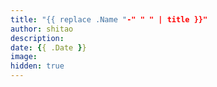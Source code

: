 ```yaml
---
title: "{{ replace .Name "-" " " | title }}"
author: shitao
description: 
date: {{ .Date }}
image: 
hidden: true
---
```

